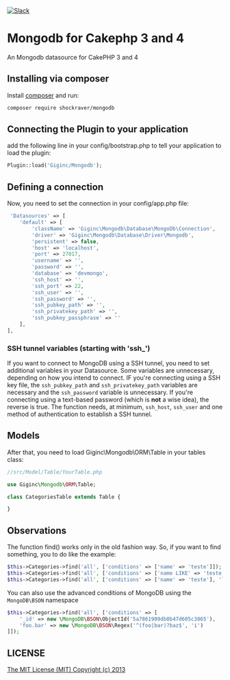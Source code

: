 [![Slack](https://img.shields.io/badge/join%20the%20conversation-on%20slack-green.svg)](https://mongodb-cakephp3.slack.com/messages/general/)

Mongodb for Cakephp 3 and 4
========

An Mongodb datasource for CakePHP 3 and 4

## Installing via composer

Install [composer](http://getcomposer.org) and run:

```bash
composer require shockraver/mongodb
```

## Connecting the Plugin to your application

add the following line in your config/bootstrap.php to tell your application to load the plugin:

```php
Plugin::load('Giginc/Mongodb');

```

## Defining a connection
Now, you need to set the connection in your config/app.php file:

```php
 'Datasources' => [
    'default' => [
        'className' => 'Giginc\Mongodb\Database\MongoDb\Connection',
        'driver' => 'Giginc\Mongodb\Database\Driver\Mongodb',
        'persistent' => false,
        'host' => 'localhost',
        'port' => 27017,
        'username' => '',
        'password' => '',
        'database' => 'devmongo',
        'ssh_host' => '',
        'ssh_port' => 22,
        'ssh_user' => '',
        'ssh_password' => '',
        'ssh_pubkey_path' => '',
        'ssh_privatekey_path' => '',
        'ssh_pubkey_passphrase' => ''
    ],
],
```

### SSH tunnel variables (starting with 'ssh_')
If you want to connect to MongoDB using a SSH tunnel, you need to set additional variables in your Datasource. Some variables are unnecessary, depending on how you intend to connect. IF you're connecting using a SSH key file, the ```ssh_pubkey_path``` and ```ssh_privatekey_path``` variables are necessary and the ```ssh_password``` variable is unnecessary. If you're connecting using a text-based password (which is **not** a wise idea), the reverse is true. The function needs, at minimum, ```ssh_host```, ```ssh_user``` and one method of authentication to establish a SSH tunnel.

## Models
After that, you need to load Giginc\Mongodb\ORM\Table in your tables class:

```php
//src/Model/Table/YourTable.php

use Giginc\Mongodb\ORM\Table;

class CategoriesTable extends Table {

}
```

## Observations

The function find() works only in the old fashion way.
So, if you want to find something, you to do like the example:

```php
$this->Categories->find('all', ['conditions' => ['name' => 'teste']]);
$this->Categories->find('all', ['conditions' => ['name LIKE' => 'teste']]);
$this->Categories->find('all', ['conditions' => ['name' => 'teste'], 'limit' => 3]);
```

You can also use the advanced conditions of MongoDB using the `MongoDB\BSON` namespace

```php
$this->Categories->find('all', ['conditions' => [
    '_id' => new \MongoDB\BSON\ObjectId('5a7861909db0b47d605c3865'),
    'foo.bar' => new \MongoDB\BSON\Regex('^(foo|bar)?baz$', 'i')
]]);
```

## LICENSE

[The MIT License (MIT) Copyright (c) 2013](http://opensource.org/licenses/MIT)
